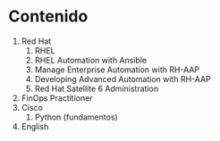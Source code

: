 # Contenido


1. Red Hat
    1. RHEL
    2. RHEL Automation with Ansible
    3. Manage Enterprise Automation with RH-AAP
    4. Developing Advanced Automation with RH-AAP
    5. Red Hat Satellite 6 Administration
2. FinOps Practitioner
3. Cisco
    1. Python (fundamentos)
4. English
